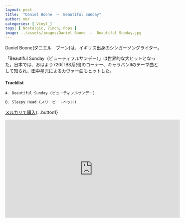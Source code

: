```yaml
---
layout: post
title:  "Daniel Boone  –  Beautiful Sunday"
author: mmr
categories: [ Vinyl ]
tags: [ Nostalgic, 7inch, Pops ]
image: ../assets/images/Daniel Boone  –  Beautiful Sunday.jpg
---
```


Daniel Boone(ダニエル　ブーン)は、イギリス出身のシンガーソングライター。

「Beautiful Sunday（ビューティフルサンデー）」は世界的な大ヒットとなった。日本では、おはよう720(TBS系列)のコーナー、キャラバンIIのテーマ曲として知られ、田中星児によるカヴァー曲もヒットした。

#### Tracklist
```md
A. Beautiful Sunday (ビューティフルサンデー)

B. Sleepy Head (スリーピー・ヘッド)
```

[メルカリで購入](https://jp.mercari.com/item/m26206683397?afid=6142608987){: .button1}


<iframe width="560" height="315" src="https://www.youtube.com/embed/Y9Vu6ASwdKE?si=RW7s2nUqYxVoS100" title="YouTube video player" frameborder="0" allow="accelerometer; autoplay; clipboard-write; encrypted-media; gyroscope; picture-in-picture; web-share" referrerpolicy="strict-origin-when-cross-origin" allowfullscreen></iframe>